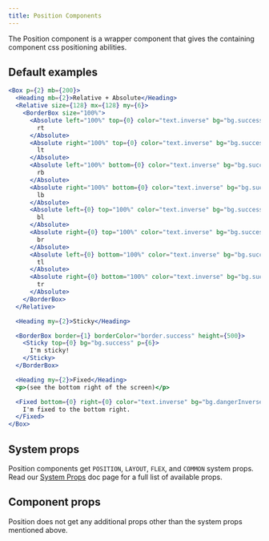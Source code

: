 ```yaml
---
title: Position Components
---
```


The Position component is a wrapper component that gives the containing component css positioning abilities.

## Default examples

```jsx live
<Box p={2} mb={200}>
  <Heading mb={2}>Relative + Absolute</Heading>
  <Relative size={128} mx={128} my={6}>
    <BorderBox size="100%">
      <Absolute left="100%" top={0} color="text.inverse" bg="bg.successInverse" p={1}>
        rt
      </Absolute>
      <Absolute right="100%" top={0} color="text.inverse" bg="bg.successInverse" p={1}>
        lt
      </Absolute>
      <Absolute left="100%" bottom={0} color="text.inverse" bg="bg.successInverse" p={1}>
        rb
      </Absolute>
      <Absolute right="100%" bottom={0} color="text.inverse" bg="bg.successInverse" p={1}>
        lb
      </Absolute>
      <Absolute left={0} top="100%" color="text.inverse" bg="bg.successInverse" p={1}>
        bl
      </Absolute>
      <Absolute right={0} top="100%" color="text.inverse" bg="bg.successInverse" p={1}>
        br
      </Absolute>
      <Absolute left={0} bottom="100%" color="text.inverse" bg="bg.successInverse" p={1}>
        tl
      </Absolute>
      <Absolute right={0} bottom="100%" color="text.inverse" bg="bg.successInverse" p={1}>
        tr
      </Absolute>
    </BorderBox>
  </Relative>

  <Heading my={2}>Sticky</Heading>

  <BorderBox border={1} borderColor="border.success" height={500}>
    <Sticky top={0} bg="bg.success" p={6}>
      I'm sticky!
    </Sticky>
  </BorderBox>

  <Heading my={2}>Fixed</Heading>
  <p>(see the bottom right of the screen)</p>

  <Fixed bottom={0} right={0} color="text.inverse" bg="bg.dangerInverse" p={2}>
    I'm fixed to the bottom right.
  </Fixed>
</Box>
```

## System props

Position components get `POSITION`, `LAYOUT`, `FLEX`, and `COMMON` system props. Read our [System Props](/system-props) doc page for a full list of available props.

## Component props

Position does not get any additional props other than the system props mentioned above.
